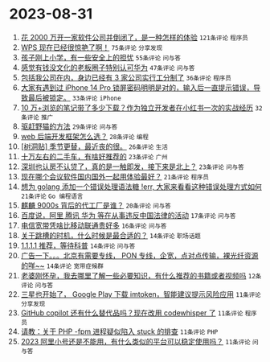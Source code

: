 # 2023-08-31

1. [花 2000 万开一家软件公司并倒闭了，是一种怎样的体验](https://www.v2ex.com/t/969642) `121条评论` `程序员`
1. [WPS 现在已经很惊艳了啊！](https://www.v2ex.com/t/969646) `75条评论` `分享发现`
1. [孩子刚上小学，有一些安全上的担忧](https://www.v2ex.com/t/969673) `55条评论` `问与答`
1. [感觉有钱没文化的老板圈子特别认可华为](https://www.v2ex.com/t/969640) `47条评论` `问与答`
1. [包括我公司在内，身边已经有 3 家公司实行工分制了](https://www.v2ex.com/t/969701) `36条评论` `程序员`
1. [大家有遇到过 iPhone 14 Pro 锁屏密码明明是对的，输入后一直提示错误，导致最后被锁定。](https://www.v2ex.com/t/969643) `33条评论` `iPhone`
1. [10 万+浏览的笔记带了多少下载？作为独立开发者在小红书一次的实战经历](https://www.v2ex.com/t/969669) `32条评论` `推广`
1. [驱赶野猫的方法](https://www.v2ex.com/t/969657) `29条评论` `问与答`
1. [web 后端开发框架怎么选？](https://www.v2ex.com/t/969700) `28条评论` `编程`
1. [[树洞贴] 季节更替，最近丧的很。](https://www.v2ex.com/t/969681) `26条评论` `生活`
1. [十万左右的二手车，有啥好推荐的](https://www.v2ex.com/t/969678) `23条评论` `广州`
1. [深圳也认房不认贷了，真的是一触即发，接下来是北上？](https://www.v2ex.com/t/969661) `23条评论` `问与答`
1. [现在哪个会议软件国内国外一起用体验最好？](https://www.v2ex.com/t/969687) `21条评论` `程序员`
1. [想为 golang 添加一个错误处理语法糖 !err, 大家来看看这种错误处理方式如何](https://www.v2ex.com/t/969638) `21条评论` `Go 编程语言`
1. [麒麟 9000s 背后的代工厂是谁？](https://www.v2ex.com/t/969666) `20条评论` `问与答`
1. [百度说，阿里 腾讯 华为 等在从事违反中国法律的活动](https://www.v2ex.com/t/969679) `17条评论` `问与答`
1. [电信宽带凭啥比移动联通贵好多](https://www.v2ex.com/t/969662) `16条评论` `问与答`
1. [关于跳槽的时机，什么时候是最合适的？](https://www.v2ex.com/t/969691) `14条评论` `职场话题`
1. [1.1.1.1 推荐，等待科普](https://www.v2ex.com/t/969690) `14条评论` `问与答`
1. [广告一下。。。北京有需要专线， PON 专线，企宽，点对点传输，裸光纤资源的咩~~](https://www.v2ex.com/t/969641) `14条评论` `宽带症候群`
1. [老婆刚怀孕，我去哪里了解一些必要知识，有什么推荐的书籍或者视频吗](https://www.v2ex.com/t/969719) `12条评论` `问与答`
1. [三星也开始了， Google Play 下载 imtoken，智能建议提示风险应用](https://www.v2ex.com/t/969717) `11条评论` `分享发现`
1. [GitHub copilot 还有什么替代品吗？现在改用 codewhisper 了](https://www.v2ex.com/t/969706) `11条评论` `程序员`
1. [请教：关于 PHP -fpm 进程疑似陷入 stuck 的排查](https://www.v2ex.com/t/969689) `11条评论` `PHP`
1. [2023 阿里小号还是不能用，有什么类似的平台可以稳定使用吗？](https://www.v2ex.com/t/969658) `11条评论` `问与答`
